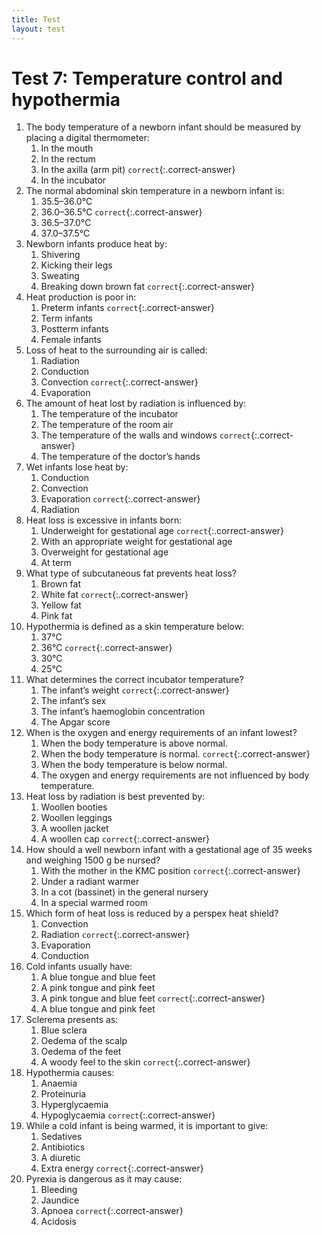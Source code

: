 ```yaml
---
title: Test
layout: test
---
```


# Test 7: Temperature control and hypothermia

1.	The body temperature of a newborn infant should be measured by placing a digital thermometer:
	1.	In the mouth
	1.	In the rectum
	1.	In the axilla (arm pit) `correct`{:.correct-answer}
	1.	In the incubator
2.	The normal abdominal skin temperature in a newborn infant is:
	1.	35.5–36.0°C
	1.	36.0–36.5°C `correct`{:.correct-answer}
	1.	36.5–37.0°C
	1.	37.0–37.5°C
3.	Newborn infants produce heat by:
	1.	Shivering
	1.	Kicking their legs
	1.	Sweating
	1.	Breaking down brown fat `correct`{:.correct-answer}
4.	Heat production is poor in:
	1.	Preterm infants `correct`{:.correct-answer}
	1.	Term infants
	1.	Postterm infants
	1.	Female infants
5.	Loss of heat to the surrounding air is called:
	1.	Radiation
	1.	Conduction
	1.	Convection `correct`{:.correct-answer}
	1.	Evaporation
6.	The amount of heat lost by radiation is influenced by:
	1.	The temperature of the incubator
	1.	The temperature of the room air
	1.	The temperature of the walls and windows `correct`{:.correct-answer}
	1.	The temperature of the doctor’s hands
7.	Wet infants lose heat by:
	1.	Conduction
	1.	Convection
	1.	Evaporation `correct`{:.correct-answer}
	1.	Radiation
8.	Heat loss is excessive in infants born:
	1.	Underweight for gestational age `correct`{:.correct-answer}
	1.	With an appropriate weight for gestational age
	1.	Overweight for gestational age
	1.	At term
9.	What type of subcutaneous fat prevents heat loss?
	1.	Brown fat
	1.	White fat `correct`{:.correct-answer}
	1.	Yellow fat
	1.	Pink fat
10.	Hypothermia is defined as a skin temperature below:
	1.	37°C
	1.	36°C `correct`{:.correct-answer}
	1.	30°C
	1.	25°C
11.	What determines the correct incubator temperature?
	1.	The infant’s weight `correct`{:.correct-answer}
	1.	The infant’s sex
	1.	The infant’s haemoglobin concentration
	1.	The Apgar score
12.	When is the oxygen and energy requirements of an infant lowest?
	1.	When the body temperature is above normal.
	1.	When the body temperature is normal. `correct`{:.correct-answer}
	1.	When the body temperature is below normal.
	1.	The oxygen and energy requirements are not influenced by body temperature.
13.	Heat loss by radiation is best prevented by:
	1.	Woollen booties
	1.	Woollen leggings
	1.	A woollen jacket
	1.	A woollen cap `correct`{:.correct-answer}
14.	How should a well newborn infant with a gestational age of 35 weeks and weighing 1500 g be nursed?
	1.	With the mother in the KMC position `correct`{:.correct-answer}
	1.	Under a radiant warmer
	1.	In a cot (bassinet) in the general nursery
	1.	In a special warmed room
15.	Which form of heat loss is reduced by a perspex heat shield? 
	1.	Convection
	1.	Radiation `correct`{:.correct-answer}
	1.	Evaporation
	1.	Conduction
16.	Cold infants usually have:
	1.	A blue tongue and blue feet
	1.	A pink tongue and pink feet
	1.	A pink tongue and blue feet `correct`{:.correct-answer}
	1.	A blue tongue and pink feet
17.	Sclerema presents as:
	1.	Blue sclera
	1.	Oedema of the scalp
	1.	Oedema of the feet
	1.	A woody feel to the skin `correct`{:.correct-answer}
18.	Hypothermia causes:
	1.	Anaemia
	1.	Proteinuria
	1.	Hyperglycaemia
	1.	Hypoglycaemia `correct`{:.correct-answer}
19.	While a cold infant is being warmed, it is important to give:
	1.	Sedatives
	1.	Antibiotics
	1.	A diuretic
	1.	Extra energy `correct`{:.correct-answer}
20.	Pyrexia is dangerous as it may cause:
	1.	Bleeding
	1.	Jaundice
	1.	Apnoea `correct`{:.correct-answer}
	1.	Acidosis
